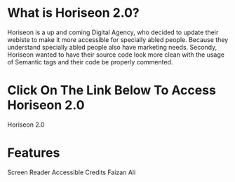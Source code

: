 
# What is Horiseon 2.0?
Horiseon is a up and coming Digital Agency, who decided to update their webiste to make it more accessible for specially abled people. Because they understand specially abled people also have marketing needs. Secondy, Horiseon wanted to have their source code look more clean with the usage of Semantic tags and their code be properly commented.

# Click On The Link Below To Access Horiseon 2.0
Horiseon 2.0

# Features
Screen Reader Accessible
Credits
Faizan Ali
